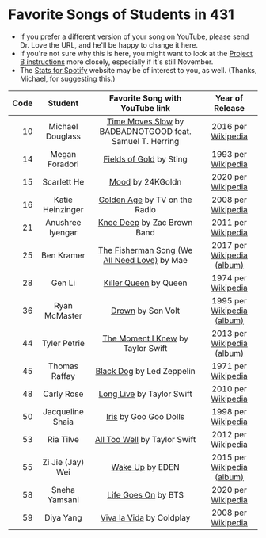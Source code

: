 # Favorite Songs of Students in 431

- If you prefer a different version of your song on YouTube, please send Dr. Love the URL, and he'll be happy to change it here.
- If you're not sure why this is here, you might want to look at the [Project B instructions](https://thomaselove.github.io/431-2021-projectB/) more closely, especially if it's still November.
- The [Stats for Spotify](https://www.statsforspotify.com/) website may be of interest to you, as well. (Thanks, Michael, for suggesting this.)

Code | Student | Favorite Song with YouTube link | Year of Release
---: | :-------: | :---------------------------------------: | :-----:
10 | Michael Douglass | [Time Moves Slow](https://www.youtube.com/watch?v=UWIIPX_5rbM) by BADBADNOTGOOD feat. Samuel T. Herring | 2016 per [Wikipedia](https://en.wikipedia.org/wiki/Time_Moves_Slow)
14 | Megan Foradori | [Fields of Gold](https://www.youtube.com/watch?v=KLVq0IAzh1A) by Sting | 1993 per [Wikipedia](https://en.wikipedia.org/wiki/Fields_of_Gold)
15 | Scarlett He | [Mood](https://www.youtube.com/watch?v=GrAchTdepsU) by 24KGoldn | 2020 per [Wikipedia](https://en.wikipedia.org/wiki/Mood_(song))
16 | Katie Heinzinger | [Golden Age](https://www.youtube.com/watch?v=2wTHxUl9WdQ) by TV on the Radio | 2008 per [Wikipedia](https://en.wikipedia.org/wiki/Golden_Age_(song))
21 | Anushree Iyengar | [Knee Deep](https://www.youtube.com/watch?v=9n5G0qFBsHM) by Zac Brown Band | 2011 per [Wikipedia](https://en.wikipedia.org/wiki/Knee_Deep)
25 | Ben Kramer | [The Fisherman Song (We All Need Love)](https://www.youtube.com/watch?v=sZb_OWlTYps) by Mae | 2017 per [Wikipedia (album)](https://en.wikipedia.org/wiki/Morning_(EP))
28 | Gen Li | [Killer Queen](https://www.youtube.com/watch?v=2ZBtPf7FOoM) by Queen | 1974 per [Wikipedia](https://en.wikipedia.org/wiki/Killer_Queen)
36 | Ryan McMaster | [Drown](https://www.youtube.com/watch?v=IpcB2xsXRv4) by Son Volt | 1995 per [Wikipedia (album)](https://en.wikipedia.org/wiki/Trace_(Son_Volt_album))
44 | Tyler Petrie | [The Moment I Knew](https://www.youtube.com/watch?v=LmXn6BU16e0) by Taylor Swift | 2013 per [Wikipedia (album)](https://en.wikipedia.org/wiki/Red_(Taylor_Swift_album))
45 | Thomas Raffay | [Black Dog](https://www.youtube.com/watch?v=6tlSx0jkuLM) by Led Zeppelin | 1971 per [Wikipedia](https://en.wikipedia.org/wiki/Black_Dog_(Led_Zeppelin_song))
48 | Carly Rose | [Long Live](https://www.youtube.com/watch?v=TI4g93b_5_s) by Taylor Swift | 2010 per [Wikipedia](https://en.wikipedia.org/wiki/Long_Live_(Taylor_Swift_song))
50 | Jacqueline Shaia | [Iris](https://www.youtube.com/watch?v=NdYWuo9OFAw) by Goo Goo Dolls | 1998 per [Wikipedia](https://en.wikipedia.org/wiki/Iris_(song))
53 | Ria Tilve | [All Too Well](https://www.youtube.com/watch?v=sRxrwjOtIag) by Taylor Swift | 2012 per [Wikipedia](https://en.wikipedia.org/wiki/All_Too_Well)
55 | Zi Jie (Jay) Wei | [Wake Up](https://www.youtube.com/watch?v=ABbJmDmA1Wc) by EDEN | 2015 per [Wikipedia (album)](https://en.wikipedia.org/wiki/End_Credits_(EP))
58 | Sneha Yamsani | [Life Goes On](https://www.youtube.com/watch?v=-5q5mZbe3V8) by BTS | 2020 per [Wikipedia](https://en.wikipedia.org/wiki/Life_Goes_On_(BTS_song))
59 | Diya Yang | [Viva la Vida](https://www.youtube.com/watch?v=dvgZkm1xWPE) by Coldplay | 2008 per [Wikipedia](https://en.wikipedia.org/wiki/Viva_la_Vida)


